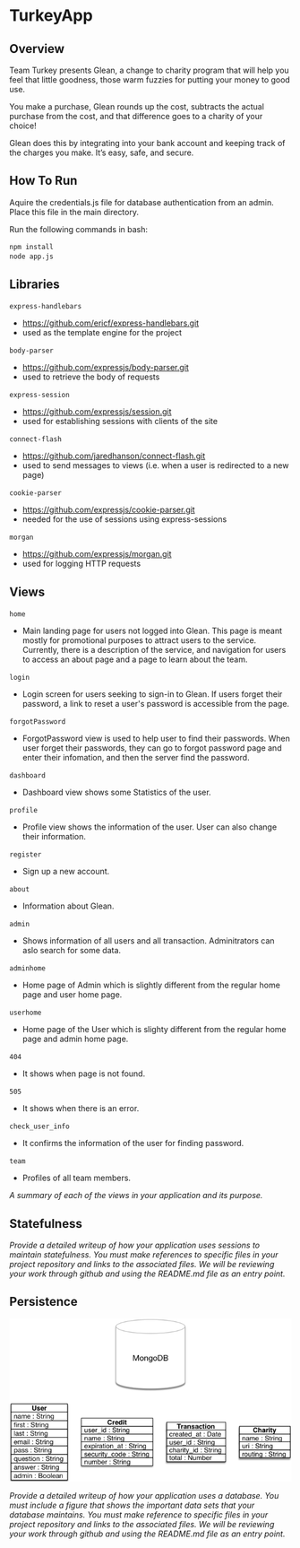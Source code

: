 # TurkeyApp

## Overview
Team Turkey presents Glean, a change to charity program that will help you feel that little goodness, those warm fuzzies for putting your money to good use.

You make a purchase, Glean rounds up the cost, subtracts the actual purchase from the cost, and that difference goes to a charity of your choice!

Glean does this by integrating into your bank account and keeping track of the charges you make. It’s easy, safe, and secure.

## How To Run

Aquire the credentials.js file for database authentication from an admin. Place this file in the main directory.

Run the following commands in bash:

```bash
npm install
node app.js
```
## Libraries

``express-handlebars``
  * https://github.com/ericf/express-handlebars.git
  * used as the template engine for the project

``body-parser``
  * https://github.com/expressjs/body-parser.git
  * used to retrieve the body of requests

``express-session``
  * https://github.com/expressjs/session.git
  * used for establishing sessions with clients of the site

``connect-flash``
  * https://github.com/jaredhanson/connect-flash.git
  * used to send messages to views (i.e. when a user is redirected to a new page)

``cookie-parser``
  * https://github.com/expressjs/cookie-parser.git
  * needed for the use of sessions using express-sessions

``morgan``
  * https://github.com/expressjs/morgan.git
  * used for logging HTTP requests

## Views

``home``
  * Main landing page for users not logged into Glean. This page is meant mostly for promotional purposes to attract users to the service. Currently, there is a description of the service, and navigation for users to access an about page and a page to learn about the team.

``login``
  * Login screen for users seeking to sign-in to Glean. If users forget their password, a link to reset a user's password is accessible from the page.

``forgotPassword``
 * ForgotPassword view is used to help user to find their passwords. When user forget their passwords, they can go to forgot password page and enter their infomation, and then the server find the password.

``dashboard``
 * Dashboard view shows some Statistics of the user.

``profile``
  * Profile view shows the information of the user. User can also change their information.

``register``
  * Sign up a new account.

``about``
  * Information about Glean.

``admin``
  * Shows information of all users and all transaction. Adminitrators can aslo search for some data.

``adminhome``
  * Home page of Admin which is slightly different from the regular home page and user home page.

``userhome``
  * Home page of the User which is slighty different from the regular home page and admin home page.

``404``
  * It shows when page is not found.

``505``
  * It shows when there is an error.

``check_user_info``
  * It confirms the information of the user for finding password.

``team``
  * Profiles of all team members.

*A summary of each of the views in your application and its purpose.*
## Statefulness
*Provide a detailed writeup of how your application uses sessions to maintain statefulness. You must make references to specific files in your project repository and links to the associated files. We will be reviewing your work through github and using the README.md file as an entry point.*

## Persistence

![database diagram](/gleanDB.png)

*Provide a detailed writeup of how your application uses a database. You must include a figure that shows the important data sets that your database maintains. You must make reference to specific files in your project repository and links to the associated files. We will be reviewing your work through github and using the README.md file as an entry point.*
